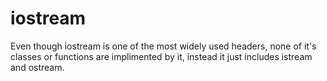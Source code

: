 # iostream
Even though iostream is one of the most widely used headers, none of it's classes or functions are implimented by it, instead it just includes istream and ostream.
